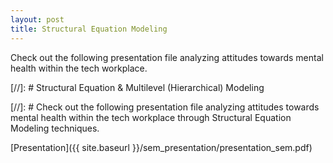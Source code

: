 ```yaml
---
layout: post
title: Structural Equation Modeling
---
```

Check out the following presentation file analyzing attitudes towards mental health within the tech workplace.

[//]: # Structural Equation & Multilevel (Hierarchical) Modeling

[//]: # Check out the following presentation file analyzing attitudes towards mental health within the tech workplace through Structural Equation Modeling techniques.

[Presentation]({{ site.baseurl }}/sem_presentation/presentation_sem.pdf)
